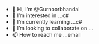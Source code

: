 - 👋 Hi, I’m @Gurnoorbhandal
- 👀 I’m interested in ...c#
- 🌱 I’m currently learning ...c#
- 💞️ I’m looking to collaborate on ...
- 📫 How to reach me ...email

<!---
Gurnoorbhandal/Gurnoorbhandal is a ✨ special ✨ repository because its `README.md` (this file) appears on your GitHub profile.
You can click the Preview link to take a look at your changes.
--->
